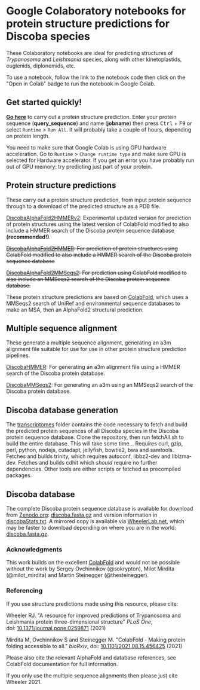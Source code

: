 # Google Colaboratory notebooks for protein structure predictions for Discoba species
These Colaboratory notebooks are ideal for predicting structures of _Trypanosoma_ and _Leishmania_ species, along with other kinetoplastids, euglenids, diplonemids, etc.

To use a notebook, follow the link to the notebook code then click on the "Open in Colab" badge to run the notebook in Google Colab.

## Get started quickly!
**[Go here](https://colab.research.google.com/github/zephyris/discoba_alphafold/blob/main/DiscobaAlphaFold2HMMERv2.ipynb)** to carry out a protein structure prediction.
Enter your protein sequence (**query_sequence**) and name (**jobname**) then press <kbd>Ctrl</kbd> + <kbd>F9</kbd> or select `Runtime` > `Run All`. It will probably take a couple of hours, depending on protein length.

You need to make sure that Google Colab is using GPU hardware acceleration. Go to `Runtime` > `Change runtime type` and make sure GPU is selected for Hardware accelerator. If you get an error you have probably run out of GPU memory: try predicting just part of your protein.

## Protein structure predictions
These carry out a protein structure prediction, from input protein sequence through to a download of the predicted structure as a PDB file.

[DiscobaAlphaFold2HMMERv2](https://github.com/zephyris/discoba_alphafold/blob/main/DiscobaAlphaFold2HMMERv2.ipynb): Experimental updated version for prediction of protein structures using the latest version of ColabFold modified to also include a HMMER search of the Discoba protein sequence database **(recommended!)**.

~~[DiscobaAlphaFold2HMMER](https://github.com/zephyris/discoba_alphafold/blob/main/DiscobaAlphaFold2HMMER.ipynb): For prediction of protein structures using ColabFold modified to also include a HMMER search of the Discoba protein sequence database~~

~~[DiscobaAlphaFold2MMSeqs2](https://github.com/zephyris/discoba_alphafold/blob/main/DiscobaAlphaFold2MMSeqs2.ipynb): For prediction using ColabFold modified to also include an MMSeqs2 search of the Discoba protein sequence database.~~

These protein structure predictions are based on [ColabFold](https://github.com/sokrypton/ColabFold), which uses a MMSeqs2 search of UniRef and environmental sequence databases to make an MSA, then an AlphaFold2 structural prediction.

## Multiple sequence alignment
These generate a multiple sequence alignment, generating an a3m alignment file suitable for use for use in other protein structure prediction pipelines.

[DiscobaHMMER](https://github.com/zephyris/discoba_alphafold/blob/main/DiscobaHMMER.ipynb): For generating an a3m alignment file using a HMMER search of the Discoba protein database.

[DiscobaMMSeqs2](https://github.com/zephyris/discoba_alphafold/blob/main/DiscobaMMSeqs2.ipynb): For generating an a3m using an MMSeqs2 search of the Discoba protein database.

## Discoba database generation
The [transcriptomes](https://github.com/zephyris/discoba_alphafold/tree/main/transcriptomes) folder contains the code necessary to fetch and build the predicted protein sequences of all Discoba species in the Discoba protein sequence database.
Clone the repository, then run fetchAll.sh to build the entire database. This will take some time... Requires curl, gzip, perl, python, nodejs, cutadapt, jellyfish, bowtie2, bwa and samtools. Fetches and builds trinity, which requires autoconf, libbz2-dev and liblzma-dev. Fetches and builds cdhit which _should_ require no further dependencies. Other tools are either scripts or fetched as precompiled packages.

## Discoba database
The complete Discoba protein sequence database is  available for download from [Zenodo.org](https://zenodo.org/record/5682928): [discoba.fasta.gz](https://zenodo.org/record/5682928/files/discoba.fasta.gz?download=1) and version information in [discobaStats.txt](https://zenodo.org/record/5682928/files/discobaStats.txt?download=1). A mirrored copy is available via [WheelerLab.net](http://wheelerlab.net), which may be faster to download depending on where you are in the world: [discoba.fasta.gz](http://wheelerlab.net/discoba.fasta.gz).

### Acknowledgments
This work builds on the excellent [ColabFold](https://github.com/sokrypton/ColabFold) and would not be possible without the work by Sergey Ovchinnikov (@sokrypton), Milot Mirdita (@milot_mirdita) and Martin Steinegger (@thesteinegger).

### Referencing
If you use structure predictions made using this resource, please cite:

Wheeler RJ. "A resource for improved predictions of Trypanosoma and Leishmania protein three-dimensional structure"
_PLoS One_, doi:&nbsp;[10.1371/journal.pone.0259871](https://journals.plos.org/plosone/article?id=10.1371/journal.pone.0259871) (2021)

Mirdita M, Ovchinnikov S and Steinegger M. "ColabFold - Making protein folding accessible to all."
_bioRxiv_, doi:&nbsp;[10.1101/2021.08.15.456425](https://www.biorxiv.org/content/10.1101/2021.08.15.456425v1) (2021)

Please also cite the relevant AlphaFold and database references, see ColabFold documentation for full information.

If you only use the multiple sequence alignments then please just cite Wheeler 2021.

